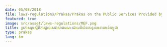 ```yaml
---
date: 05/08/2018
file: laws-regulations/Prakas/Prakas on the Public Services Provided by the Telecommunications Regulator and Cambodia.pdf
featured: true
image: src/asset/laws-regulations/MEF.png
title: ប្រកាសរួមស្តីពីការផ្តល់សេវាសាធារណៈដោយនិយ័តករទូរគមនាគមន៍កម្ពុជា
type: prakas
lang: km
---
```

